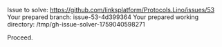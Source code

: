 Issue to solve: https://github.com/linksplatform/Protocols.Lino/issues/53
Your prepared branch: issue-53-4d399364
Your prepared working directory: /tmp/gh-issue-solver-1759040598271

Proceed.